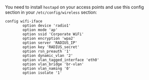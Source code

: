 You need to install ```hostapd``` on your access points and use this config section in your ```/etc/config/wireless``` section:
```
config wifi-iface
        option device 'radio1'
        option mode 'ap'
        option ssid 'Corporate WiFi'
        option encryption 'wpa2'
        option server 'RADIUS_IP'
        option key 'RADIUS_secret'
        option rsn_preauth '1'
        option dynamic_vlan '2'
        option vlan_tagged_interface 'eth0'
        option vlan_bridge 'br-vlan'
        option vlan_naming '0'
        option isolate '1'
```
